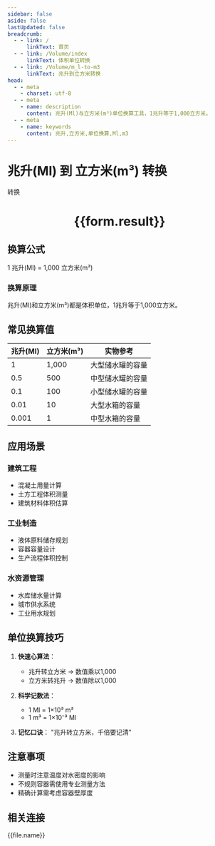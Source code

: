 ```yaml
---
sidebar: false
aside: false
lastUpdated: false
breadcrumb:
  - - link: /
      linkText: 首页
  - - link: /Volume/index
      linkText: 体积单位转换
  - - link: /Volume/m_l-to-m3
      linkText: 兆升到立方米转换
head:
  - - meta
    - charset: utf-8
  - - meta
    - name: description
      content: 兆升(Ml)与立方米(m³)单位换算工具，1兆升等于1,000立方米。
  - - meta
    - name: keywords
      content: 兆升,立方米,单位换算,Ml,m3
---
```


# 兆升(Ml) 到 立方米(m³) 转换

<script setup>
import { onMounted, reactive, inject ,ref  } from 'vue'
import { NButton,NForm ,NFormItem,NInput,NInputNumber,NSelect,NCard,useMessage ,NGrid ,NGi } from 'naive-ui'
import { defineClientComponent } from 'vitepress'
import { Volume } from '../../files';

const convert = inject('convert')
const formRef = ref(null);
const rules = {
  number:{
    required: true,
    type: 'number',
    trigger: "blur"
  }
}
const form = reactive({
  number:null,
  result:'',
  title:'兆升(Ml)到立方米(m³)换算'
})

const convertHandler = (e) => {
  e.preventDefault();
  formRef.value?.validate((errors)=>{
    if (!errors) {
      form.result = `${form.number} Ml = ${convert(form.number).from('Ml').to('m3')} m³`
    }
  })
}
</script>

<n-form size="large" :model="form" ref='formRef' :rules="rules">
  <n-form-item label="数值" path="number">
    <n-input-number size="large" style="width:100%" :min="0" v-model:value="form.number" placeholder="请输入兆升数值" />
  </n-form-item>
  <n-form-item>
    <n-button type="primary" style="width:100%" @click="convertHandler">转换</n-button>
  </n-form-item>
</n-form>
<n-card embedded :bordered="false" hoverable>
  <div style="text-align:center">
    <h1>{{form.result}}</h1>
  </div>
</n-card>

## 换算公式
1 兆升(Ml) = 1,000 立方米(m³)

### 换算原理
兆升(Ml)和立方米(m³)都是体积单位，1兆升等于1,000立方米。

## 常见换算值
| 兆升(Ml) | 立方米(m³) | 实物参考                 |
|---------|-----------|--------------------------|
| 1       | 1,000     | 大型储水罐的容量          |
| 0.5     | 500       | 中型储水罐的容量          |
| 0.1     | 100       | 小型储水罐的容量          |
| 0.01    | 10        | 大型水箱的容量            |
| 0.001   | 1         | 中型水箱的容量            |

## 应用场景
### 建筑工程
- 混凝土用量计算
- 土方工程体积测量
- 建筑材料体积估算

### 工业制造
- 液体原料储存规划
- 容器容量设计
- 生产流程体积控制

### 水资源管理
- 水库储水量计算
- 城市供水系统
- 工业用水规划

## 单位换算技巧
1. **快速心算法**：
   - 兆升转立方米 → 数值乘以1,000
   - 立方米转兆升 → 数值除以1,000

2. **科学记数法**：
   - 1 Ml = 1×10³ m³
   - 1 m³ = 1×10⁻³ Ml

3. **记忆口诀**：
   "兆升转立方米，千倍要记清"

## 注意事项
- 测量时注意温度对水密度的影响
- 不规则容器需使用专业测量方法
- 精确计算需考虑容器壁厚度

## 相关连接
<n-grid x-gap="12" :cols="4">
  <n-gi v-for="(file, index) in Volume" :key="index">
    <n-button
      text
      tag="a"
      :href="file.path"
      type="primary"
    >
      {{file.name}}
    </n-button>
  </n-gi>
</n-grid>